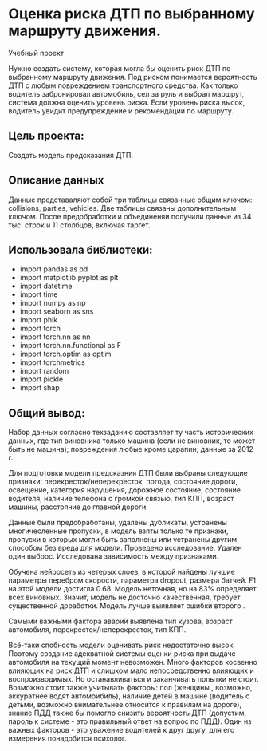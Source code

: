# Оценка риска ДТП по выбранному маршруту движения.

Учебный проект

Нужно создать систему, которая могла бы оценить риск ДТП по выбранному маршруту движения. Под риском понимается вероятность ДТП с любым повреждением транспортного средства. Как только водитель забронировал автомобиль, сел за руль и выбрал маршрут, система должна оценить уровень риска. Если уровень риска высок, водитель увидит предупреждение и рекомендации по маршруту.

## Цель проекта:
Создать модель предсказания ДТП.

## Описание данных
Данные представаляют собой три таблицы связанные общим ключом: collisions, parties, vehicles. Две таблицы связаны дополнительным ключом. После предобработки и объединеняи получили данные из 34 тыс. строк и 11 столбцов, включая таргет.

## Использовала библиотеки:
- import pandas as pd
- import matplotlib.pyplot as plt
- import datetime
- import time
- import numpy as np
- import seaborn as sns
- import phik
- import torch
- import torch.nn as nn
- import torch.nn.functional as F
- import torch.optim as optim
- import torchmetrics
- import random
- import pickle
- import shap

## Общий вывод:
Набор данных согласно техзаданию составляет ту часть исторических данных, где тип виновника только машина (если не виновник, то может быть не машина); повреждения любые кроме царапин; данные за 2012 г.

Для подготовки модели предсказния ДТП были выбраны следующие признаки: перекресток/неперекресток, погода, состояние дороги, освещение, категория нарушения, дорожное состояние, состояние водителя, наличие телефона с громкой связью, тип КПП, возраст машины, расстояние до главной дороги.

Данные были предобработаны, удалены дубликаты, устранены многичесленные пропуски, в модель взяты только те признаки, пропуски в которых могли быть заполнены или устранены другим способом без вреда для модели. Проведено исследование. Удален один выброс. Исследована зависимость между признаками.

Обучена нейросеть из четерых слоев, в которой найдены лучшие параметры перебром скорости, параметра dropout, размера батчей. F1 на этой модели достигла 0.68. Модель неточная, но на 83% определяет всех виновных. Значит, модель не досточно качественная, требует существенной доработки. Модель лучше выявляет ошибки второго .

Самыми важными фактора аварий выявлена тип кузова, возраст автомобиля, перекресток/неперекресток, тип КПП.

Всё-таки спобность модели оценивать риск недостаточно высок. Поэтому создание адекватной системы оценки риска при выдаче автомобиля на текущий момент невозможен. Много факторов косвенно влияющих на риск ДТП и слишком мало непосредственно влияющих и воспроизводимых. Но останавливаться и заканчивать попытки не стоит. Возможно стоит также учитывать факторы: пол (женщины , возможно, аккуратнее водят автомоибиль), наличие детей в машине (водитель с детьми, возможно внимательнее относится к правилам на дороге), знание ПДД также бы помогло снизить вероятность ДТП (допустим, пароль к системе - это правильный ответ на вопрос по ПДД). Один из важных факторов - это уважение водителей к друг другу, для его измерения понадобится психолог.
